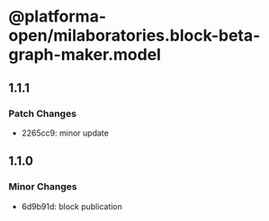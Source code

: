 # @platforma-open/milaboratories.block-beta-graph-maker.model

## 1.1.1

### Patch Changes

- 2265cc9: minor update

## 1.1.0

### Minor Changes

- 6d9b91d: block publication
